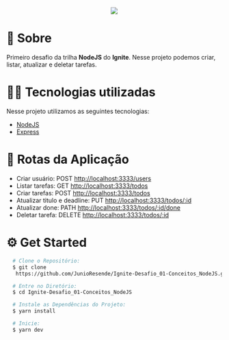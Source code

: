 <h1 align="center">
  <img src="https://ik.imagekit.io/ij3myhonv21/31S0Ht7jUyL_3LcU09hEQ.png">
</h1>

# 📖 Sobre

Primeiro desafio da trilha **NodeJS** do **Ignite**. Nesse projeto podemos criar, listar, atualizar e deletar tarefas.

# 👨‍💻 Tecnologias utilizadas

Nesse projeto utilizamos as seguintes tecnologias:

- [NodeJS](https://nodejs.org/en/)
- [Express](https://expressjs.com/pt-br/)

# 🔀 Rotas da Aplicação

- Criar usuário: POST <http://localhost:3333/users>
- Listar tarefas: GET <http://localhost:3333/todos>
- Criar tarefas: POST <http://localhost:3333/todos>
- Atualizar titulo e deadline: PUT <http://localhost:3333/todos/:id>
- Atualizar done: PATH <http://localhost:3333/todos/:id/done>
- Deletar tarefa: DELETE <http://localhost:3333/todos/:id>

# ⚙️ Get Started

```bash
  # Clone o Repositório:
  $ git clone
   https://github.com/JunioResende/Ignite-Desafio_01-Conceitos_NodeJS.git

  # Entre no Diretório:
  $ cd Ignite-Desafio_01-Conceitos_NodeJS

  # Instale as Dependências do Projeto:
  $ yarn install

  # Inicie:
  $ yarn dev
```
